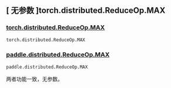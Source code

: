 ## [ 无参数 ]torch.distributed.ReduceOp.MAX

### [torch.distributed.ReduceOp.MAX](https://pytorch.org/docs/stable/distributed.html#torch.distributed.ReduceOp)

```python
torch.distributed.ReduceOp.MAX
```

### [paddle.distributed.ReduceOp.MAX](https://www.paddlepaddle.org.cn/documentation/docs/zh/develop/api/paddle/distributed/ReduceOp_cn.html#reduceop)

```python
paddle.distributed.ReduceOp.MAX
```

两者功能一致，无参数。
